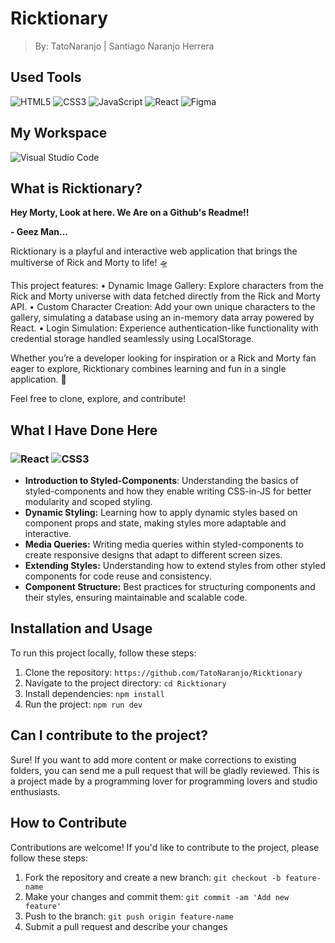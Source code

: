 # Ricktionary
> By: TatoNaranjo | Santiago Naranjo Herrera

## Used Tools
![HTML5](https://img.shields.io/badge/html5-%23E34F26.svg?style=for-the-badge&logo=html5&logoColor=white)
![CSS3](https://img.shields.io/badge/css3-%231572B6.svg?style=for-the-badge&logo=css3&logoColor=white)
![JavaScript](https://img.shields.io/badge/javascript-%23323330.svg?style=for-the-badge&logo=javascript&logoColor=%23F7DF1E)
![React](https://img.shields.io/badge/react-%2320232a.svg?style=for-the-badge&logo=react&logoColor=%2361DAFB)
![Figma](https://img.shields.io/badge/figma-%23F24E1E.svg?style=for-the-badge&logo=figma&logoColor=white)


## My Workspace
![Visual Studio Code](https://img.shields.io/badge/Visual%20Studio%20Code-0078d7.svg?style=for-the-badge&logo=visual-studio-code&logoColor=white)

## What is Ricktionary?
**Hey Morty, Look at here. We Are on a Github's Readme!!**

**- Geez Man...**

Ricktionary is a playful and interactive web application that brings the multiverse of Rick and Morty to life! 🛸

This project features:
	•	Dynamic Image Gallery: Explore characters from the Rick and Morty universe with data fetched directly from the Rick and Morty API.
	•	Custom Character Creation: Add your own unique characters to the gallery, simulating a database using an in-memory data array powered by React.
	•	Login Simulation: Experience authentication-like functionality with credential storage handled seamlessly using LocalStorage.

Whether you’re a developer looking for inspiration or a Rick and Morty fan eager to explore, Ricktionary combines learning and fun in a single application. 🚀

Feel free to clone, explore, and contribute!

## What I Have Done Here

### ![React](https://img.shields.io/badge/react-%2320232a.svg?style=for-the-badge&logo=react&logoColor=%2361DAFB) ![CSS3](https://img.shields.io/badge/css3-%231572B6.svg?style=for-the-badge&logo=css3&logoColor=white)

- **Introduction to Styled-Components**: Understanding the basics of styled-components and how they enable writing CSS-in-JS for better modularity and scoped styling.
- **Dynamic Styling:** Learning how to apply dynamic styles based on component props and state, making styles more adaptable and interactive.
- **Media Queries:** Writing media queries within styled-components to create responsive designs that adapt to different screen sizes.
- **Extending Styles:** Understanding how to extend styles from other styled components for code reuse and consistency.
- **Component Structure:** Best practices for structuring components and their styles, ensuring maintainable and scalable code.


## Installation and Usage
To run this project locally, follow these steps:

1. Clone the repository: `https://github.com/TatoNaranjo/Ricktionary`
2. Navigate to the project directory: `cd Ricktionary`
3. Install dependencies: `npm install`
4. Run the project: `npm run dev`


## Can I contribute to the project?
Sure! If you want to add more content or make corrections to existing folders, you can send me a pull request that will be gladly reviewed. This is a project made by a programming lover for programming lovers and studio enthusiasts.

## How to Contribute
Contributions are welcome! If you'd like to contribute to the project, please follow these steps:

1. Fork the repository and create a new branch: `git checkout -b feature-name`
2. Make your changes and commit them: `git commit -am 'Add new feature'`
3. Push to the branch: `git push origin feature-name`
4. Submit a pull request and describe your changes
